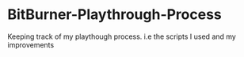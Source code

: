 # BitBurner-Playthrough-Process
Keeping track of my playthough process. i.e the scripts I used and my improvements 
